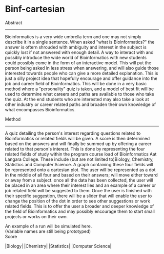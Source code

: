 # Binf-cartesian

Abstract
____________________________________

Bioinformatics is a very wide umbrella term and one may not simply describe it in a single sentence. When asked "what is Bioinformatics?" the answer is oftern shrouded with ambiguity and interest in the subject is quickly lost if not answered with enough detail. A way to interact with and possibly introduce the wide world of Bioinformatics with new students could possibly come in the form of an interactive model. This will put the person being asked in less stress when answering, and will also guide those interested towards people who can give a more detailed explanation. This is just a silly project idea that hopefully encourage and offer guidance into the job and career field of Bioinformatics. This will be done in a very basic method where a "personality" quiz is taken, and a model of best fit will be used to determine what careers and paths are available to those who take the quiz. At the end students who are interested may also take a look at other industry or career related paths and broaden their own knowledge of what encompasses Bioinformatics.


Method
____________________________________

A quiz detailing the person's interest regarding questions related to Bioinformatics or related fields will be given. A score is then determined based on the answers and will finally be summed up by offering a career related to that person's interest. This is done by representing the four related fields of study within the program course load of Bioinformatics Aat Langara College. These include (but are not limited to)Biology, Chemistry, Statistics and Computer Science. A graph containing these four fields will be represented onto a cartesian plot. The user will be represented as a dot in the middle of all four and based on their answers; will move either toward or away from a subject. once all the data has been collected, the user will be placed in an area where their interest lies and an example of a career or job related field will be suggested to them. 
Once the user is finished with their specific suggestion, there will be a slider that will enable the user to change the position of the dot in order to see other suggestions or work related fields. This is to offer the user a broader and deeper knowledge of the field of Bioinformatics and may possibly encourage them to start small projects or works on their own.

An example of a run will be simulated here.       
(Variable names are still being prototyped)       
Score                     


|Biology| |Chemistry| |Statistics| |Computer Science|
